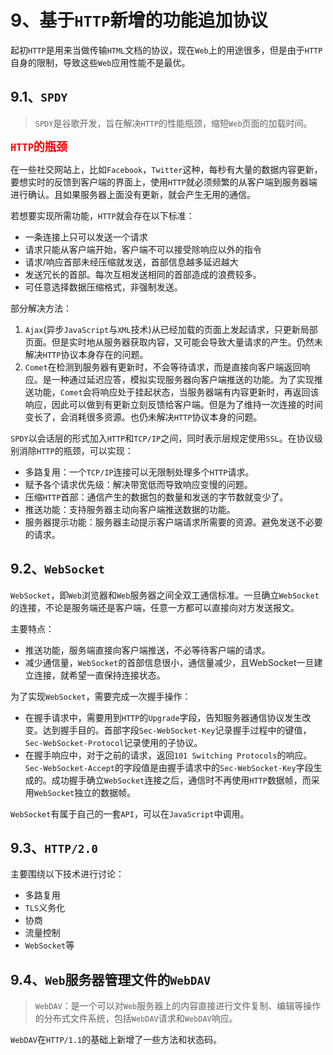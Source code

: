 # 9、基于`HTTP`新增的功能追加协议

起初`HTTP`是用来当做传输`HTML`文档的协议，现在`Web`上的用途很多，但是由于`HTTP`自身的限制，导致这些`Web`应用性能不是最优。

## 9.1、`SPDY`

> `SPDY`是谷歌开发，旨在解决`HTTP`的性能瓶颈，缩短`Web`页面的加载时间。

**<font size =4 color = red>`HTTP`的瓶颈</font>**

在一些社交网站上，比如`Facebook`，`Twitter`这种，每秒有大量的数据内容更新，要想实时的反馈到客户端的界面上，使用`HTTP`就必须频繁的从客户端到服务器端进行确认。且如果服务器上面没有更新，就会产生无用的通信。

若想要实现所需功能，`HTTP`就会存在以下标准：

- 一条连接上只可以发送一个请求
- 请求只能从客户端开始，客户端不可以接受除响应以外的指令
- 请求/响应首部未经压缩就发送，首部信息越多延迟越大
- 发送冗长的首部。每次互相发送相同的首部造成的浪费较多。
- 可任意选择数据压缩格式，非强制发送。


部分解决方法：
1. `Ajax`(异步`JavaScript`与`XML`技术)从已经加载的页面上发起请求，只更新局部页面。但是实时地从服务器获取内容，又可能会导致大量请求的产生。仍然未解决`HTTP`协议本身存在的问题。
2. `Comet`在检测到服务器有更新时，不会等待请求，而是直接向客户端返回响应。是一种通过延迟应答，模拟实现服务器向客户端推送的功能。为了实现推送功能，`Comet`会将响应处于挂起状态，当服务器端有内容更新时，再返回该响应，因此可以做到有更新立刻反馈给客户端。但是为了维持一次连接的时间变长了，会消耗很多资源。也仍未解决`HTTP`协议本身的问题。

`SPDY`以会话层的形式加入`HTTP`和`TCP/IP`之间，同时表示层规定使用`SSL`。在协议级别消除`HTTP`的瓶颈，可以实现：
- 多路复用：一个`TCP/IP`连接可以无限制处理多个`HTTP`请求。
- 赋予各个请求优先级：解决带宽低而导致响应变慢的问题。
- 压缩`HTTP`首部：通信产生的数据包的数量和发送的字节数就变少了。
- 推送功能：支持服务器主动向客户端推送数据的功能。
- 服务器提示功能：服务器主动提示客户端请求所需要的资源。避免发送不必要的请求。

## 9.2、`WebSocket`

`WebSocket`，即`Web`浏览器和`Web`服务器之间全双工通信标准。一旦确立`WebSocket`的连接，不论是服务端还是客户端，任意一方都可以直接向对方发送报文。

主要特点：
- 推送功能，服务端直接向客户端推送，不必等待客户端的请求。
- 减少通信量，`WebSocket`的首部信息很小，通信量减少，且WebSocket一旦建立连接，就希望一直保持连接状态。

为了实现`WebSocket`，需要完成一次握手操作：
- 在握手请求中，需要用到`HTTP`的`Upgrade`字段，告知服务器通信协议发生改变。达到握手目的。首部字段`Sec-WebSocket-Key`记录握手过程中的键值，`Sec-WebSocket-Protocol`记录使用的子协议。
- 在握手响应中，对于之前的请求，返回`101 Switching Protocols`的响应。`Sec-WebSocket-Accept`的字段值是由握手请求中的`Sec-WebSocket-Key`字段生成的。成功握手确立`WebSocket`连接之后，通信时不再使用`HTTP`数据帧，而采用`WebSocket`独立的数据帧。


`WebSocket`有属于自己的一套`API`，可以在`JavaScript`中调用。

## 9.3、`HTTP/2.0`

主要围绕以下技术进行讨论：

- 多路复用
- `TLS`义务化
- 协商
- 流量控制
- `WebSocket`等



## 9.4、`Web`服务器管理文件的`WebDAV`

> `WebDAV`：是一个可以对`Web`服务器上的内容直接进行文件复制、编辑等操作的分布式文件系统，包括`WebDAV`请求和`WebDAV`响应。

`WebDAV`在`HTTP/1.1`的基础上新增了一些方法和状态码。
